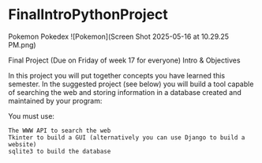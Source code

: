 # FinalIntroPythonProject

Pokemon Pokedex
![Pokemon](Screen Shot 2025-05-16 at 10.29.25 PM.png)

Final Project (Due on Friday of week 17 for everyone) 
Intro & Objectives

In this project you will put together concepts you have learned this semester. In the suggested project (see below) you will build a tool capable of searching the web and storing information in a database created and maintained by your program:

You must use:

    The WWW API to search the web
    Tkinter to build a GUI (alternatively you can use Django to build a website)
    sqlite3 to build the database
    
